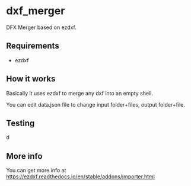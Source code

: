 # dxf_merger

DFX Merger based on ezdxf.

## Requirements

- ezdxf

## How it works

Basically it uses ezdxf to merge any dxf into an empty shell.

You can edit data.json file to change input folder+files, output folder+file.


## Testing

d
## More info

You can get more info at https://ezdxf.readthedocs.io/en/stable/addons/importer.html

